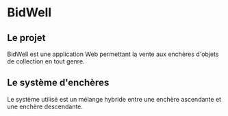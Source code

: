 # BidWell

## Le projet

BidWell est une application Web permettant la vente aux enchères d'objets de collection en tout genre.

## Le système d'enchères

Le système utilisé est un mélange hybride entre une enchère ascendante et une enchère descendante.

